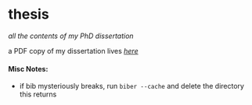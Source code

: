 # thesis

_all the contents of my PhD dissertation_

a PDF copy of my dissertation lives [_here_](https://emilyfurst.com/papers/thesis.pdf)

#### Misc Notes:
* if bib mysteriously breaks, run `biber --cache` and delete the directory this returns
